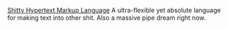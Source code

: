 [Shitty Hypertext Markup Language](./Shitty%20Hypertext%20Markup%20Language/shhtml.md)
A ultra-flexible yet absolute language for making text into other shit. Also a massive pipe dream right now.
